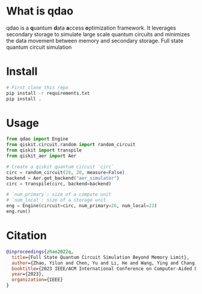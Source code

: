 # What is qdao
qdao is a **q**uantum **d**ata **a**ccess **o**ptimization framework. It leverages secondary storage to simulate large scale quantum circuits and minimizes the data movement between memory and secondary storage. Full state quantum circuit simulation 

# Install

```BASH
# First clone this repo
pip install -r requirements.txt
pip install .
```

# Usage
```Python
from qdao import Engine
from qiskit.circuit.random import random_circuit
from qiskit import transpile
from qiskit_aer import Aer

# Create a qiskit quantum circuit `circ`
circ = random_circuit(28, 20, measure=False)
backend = Aer.get_backend("aer_simulator")
circ = transpile(circ, backend=backend)

# `num_primary`: size of a compute unit
# `num_local`: size of a storage unit
eng = Engine(circuit=circ, num_primary=26, num_local=22)
eng.run()
```

# Citation
```bib
@inproceedings{zhao2022q,
  title={Full State Quantum Circuit Simulation Beyond Memory Limit},
  author={Zhao, Yilun and Chen, Yu and Li, He and Wang, Ying and Chang, Kaiyan and Wang, Bingmeng and Li, Bing and Han, Yinhe},
  booktitle={2023 IEEE/ACM International Conference on Computer-Aided Design (ICCAD)},
  year={2023},
  organization={IEEE}
}
```
<!--stackedit_data:
eyJoaXN0b3J5IjpbMjAyNTExODgxNV19
-->